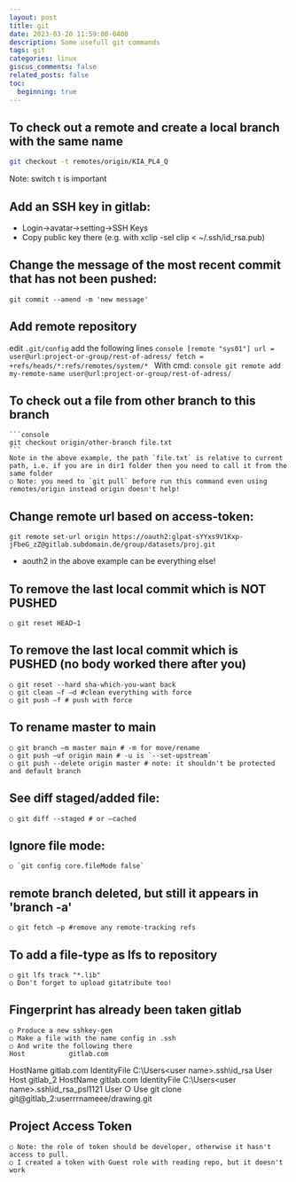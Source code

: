 ```yaml
---
layout: post
title: git
date: 2023-03-20 11:59:00-0400
description: Some usefull git commands
tags: git
categories: linux
giscus_comments: false
related_posts: false
toc:
  beginning: true
---
```

## To check out a remote and create a local branch with the same name
   ```bash
   git checkout -t remotes/origin/KIA_PL4_Q
   ```
   Note: switch `t` is important

## Add an SSH key in gitlab:
  - Login->avatar->setting->SSH Keys
  - Copy public key there (e.g. with xclip -sel clip < ~/.ssh/id_rsa.pub)

## Change the message of the most recent commit that has not been pushed:
  ```console 
  git commit --amend -m 'new message'
  ```
## Add remote repository
  edit `.git/config` add  the following lines
    ```console
    [remote "sys01"]
                  url = user@url:project-or-group/rest-of-adress/
                  fetch = +refs/heads/*:refs/remotes/system/*
    ```
  With cmd:
    ```console
    git remote add my-remote-name user@url:project-or-group/rest-of-adress/
    ```    
  
  ## To check out  a file from other branch to this branch
    ```console 
    git checkout origin/other-branch file.txt
    ```
    Note in the above example, the path `file.txt` is relative to current path, i.e. if you are in dir1 folder then you need to call it from the same folder
    ○ Note: you need to `git pull` before run this command even using remotes/origin instead origin doesn't help!
  
  ## Change remote url based on access-token:
   ```console 
  git remote set-url origin https://oauth2:glpat-sYYxs9V1Kxp-jFbeG_zZ@gitlab.subdomain.de/group/datasets/proj.git
  ``` 
  - aouth2 in the above example can be everything else!
  
  ## To remove the last local commit which is NOT PUSHED
    ○ git reset HEAD~1
  
  ## To remove the last local commit which is PUSHED (no body worked there after you)
    ○ git reset --hard sha-which-you-want back
    ○ git clean –f –d #clean everything with force
    ○ git push –f # push with force
  
  ## To rename master to main
    ○ git branch –m master main # -m for move/rename
    ○ git push –uf origin main # -u is `--set-upstream`
    ○ git push --delete origin master # note: it shouldn't be protected and default branch 
  
  ## See diff staged/added file:
    ○ git diff --staged # or –cached
  
  ## Ignore file mode:
    ○ `git config core.fileMode false`
  
  ## remote branch deleted, but still it appears in 'branch -a'
    ○ git fetch –p #remove any remote-tracking refs
  
  ## To add a file-type as lfs to repository
    ○ git lfs track "*.lib"
    ○ Don't forget to upload gitatribute too!
  
  ## Fingerprint has already been taken gitlab
    ○ Produce a new sshkey-gen
    ○ Make a file with the name config in .ssh
    ○ And write the following there 
    Host           gitlab.com
HostName       gitlab.com
IdentityFile   C:\Users\<user name>\.ssh\id_rsa
User           <user name>
    Host           gitlab_2
HostName       gitlab.com
IdentityFile   C:\Users\<user name>\.ssh\id_rsa_psl1121
User           <user name>
    ○ Use git clone git@gitlab_2:userrrnameee/drawing.git
  
  ## Project Access Token
    ○ Note: the role of token should be developer, otherwise it hasn't access to pull.
    ○ I created a token with Guest role with reading repo, but it doesn't work

